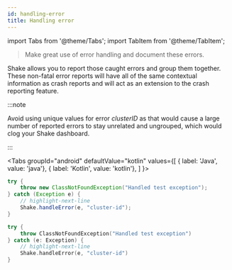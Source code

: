 ```yaml
---
id: handling-error
title: Handling error
---
```


import Tabs from '@theme/Tabs'; 
import TabItem from '@theme/TabItem';

>Make great use of error handling and document these errors.

Shake allows you to report those caught errors and group them together.
These non-fatal error reports will have all of the same 
contextual information as crash reports and will act as an extension to the crash reporting feature.

:::note

Avoid using unique values for error *clusterID*  as that would cause a large number of reported errors to stay
unrelated and ungrouped, which would clog your Shake dashboard.

:::

<Tabs
  groupId="android"
  defaultValue="kotlin"
  values={[
    { label: 'Java', value: 'java'},
    { label: 'Kotlin', value: 'kotlin'},
  ]
}>

<TabItem value="java">

```java title="MainActivity.java"
try {
    throw new ClassNotFoundException("Handled test exception");
} catch (Exception e) {
    // highlight-next-line
    Shake.handleError(e, "cluster-id");
}
```

</TabItem><TabItem value="kotlin">

```kotlin title="MainActivity.kt"
try {
    throw ClassNotFoundException("Handled test exception")
} catch (e: Exception) {
    // highlight-next-line
    Shake.handleError(e, "cluster-id")
}
```

</TabItem></Tabs>
